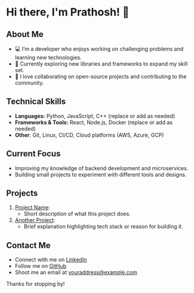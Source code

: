 # Hi there, I'm Prathosh! 👋

<!-- Badges or icons can go here (e.g., languages, tools, followers, etc.) -->
<!-- Example: [![GitHub followers](https://img.shields.io/github/followers/iamprathosh?label=Follow%20Me)](https://github.com/iamprathosh) -->

## About Me
- 💻 I’m a developer who enjoys working on challenging problems and learning new technologies.
- 🌱 Currently exploring new libraries and frameworks to expand my skill set.
- 👥 I love collaborating on open-source projects and contributing to the community.

## Technical Skills
- **Languages:** Python, JavaScript, C++ (replace or add as needed)
- **Frameworks & Tools:** React, Node.js, Docker (replace or add as needed)
- **Other**: Git, Linux, CI/CD, Cloud platforms (AWS, Azure, GCP)

## Current Focus
- Improving my knowledge of backend development and microservices.
- Building small projects to experiment with different tools and designs.

## Projects
1. [Project Name](https://github.com/iamprathosh/YourProject):
   - Short description of what this project does.
2. [Another Project](https://github.com/iamprathosh/AnotherProject):
   - Brief explanation highlighting tech stack or reason for building it.

## Contact Me
- Connect with me on [LinkedIn](https://www.linkedin.com/in/YourLinkedInProfile/)
- Follow me on [GitHub](https://github.com/iamprathosh)
- Shoot me an email at youraddress@example.com

<!-- You can add a personal touch with fun facts, GitHub stats, or an activity graph -->

Thanks for stopping by!
